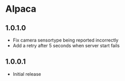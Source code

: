 ﻿# Alpaca

## 1.0.1.0
- Fix camera sensortype being reported incorrectly
- Add a retry after 5 seconds when server start fails

## 1.0.0.1
- Initial release